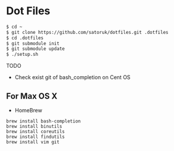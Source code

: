 # Dot Files

```bash
$ cd ~
$ git clone https://github.com/satoruk/dotfiles.git .dotfiles
$ cd .dotfiles
$ git submodule init
$ git submodule update
$ ./setup.sh
```

TODO
 - Check exist git of bash_completion on Cent OS


## For Max OS X

 - HomeBrew

```
brew install bash-completion
brew install binutils
brew install coreutils
brew install findutils
brew install vim git
```


